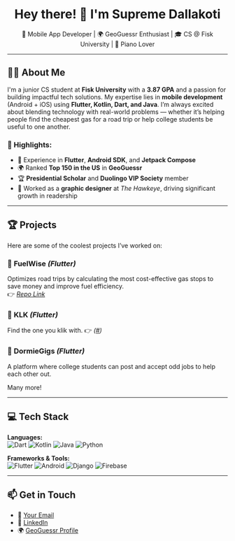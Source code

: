<h1 align="center">Hey there! 👋 I'm Supreme Dallakoti</h1>

<p align="center">
🚀 Mobile App Developer | 🌍 GeoGuessr Enthusiast | 🎓 CS @ Fisk University |  🎹 Piano Lover
</p>

---

## 👨‍💻 About Me  
I'm a junior CS student at **Fisk University** with a **3.87 GPA** and a passion for building impactful tech solutions. My expertise lies in **mobile development** (Android + iOS) using **Flutter, Kotlin, Dart, and Java**. I’m always excited about blending technology with real-world problems — whether it’s helping people find the cheapest gas for a road trip or help college students be useful to one another.

### 🌟 Highlights:
- 💼 Experience in **Flutter**, **Android SDK**, and **Jetpack Compose** 
- 🌍 Ranked **Top 150 in the US** in **GeoGuessr**  
- 🏆 **Presidential Scholar** and **Duolingo VIP Society** member  
- 🎯 Worked as a **graphic designer** at *The Hawkeye*, driving significant growth in readership  

---

## 🏆 Projects  
Here are some of the coolest projects I’ve worked on:  

### 📱 **FuelWise** *(Flutter)*  
Optimizes road trips by calculating the most cost-effective gas stops to save money and improve fuel efficiency.  
👉 *[Repo Link](https://github.com/elSupremoo/fuelwise)*  

### 🚀 **KLK** *(Flutter)*  
Find the one you klik with.
👉 *([#](https://klik.singles/))* 

### 🚀 **DormieGigs** *(Flutter)*  
A platform where college students can post and accept odd jobs to help each other out.

Many more!

---

## 💻 Tech Stack  
**Languages:**  
![Dart](https://img.shields.io/badge/Dart-0175C2?style=flat&logo=dart&logoColor=white) ![Kotlin](https://img.shields.io/badge/Kotlin-7F52FF?style=flat&logo=kotlin&logoColor=white) ![Java](https://img.shields.io/badge/Java-007396?style=flat&logo=java&logoColor=white) ![Python](https://img.shields.io/badge/Python-3776AB?style=flat&logo=python&logoColor=white)  

**Frameworks & Tools:**  
![Flutter](https://img.shields.io/badge/Flutter-02569B?style=flat&logo=flutter&logoColor=white) ![Android](https://img.shields.io/badge/Android-3DDC84?style=flat&logo=android&logoColor=white) ![Django](https://img.shields.io/badge/Django-092E20?style=flat&logo=django&logoColor=white) ![Firebase](https://img.shields.io/badge/Firebase-FFCA28?style=flat&logo=firebase&logoColor=white)  

---

## 📫 Get in Touch  
- 📧 [Your Email](mailto:suprim30201@gmail.com)  
- 💼 [LinkedIn]([#]https://www.linkedin.com/in/supremedallakoti/)  
- 🌍 [GeoGuessr Profile]([#](https://www.geoguessr.com/user/627913b9296833fe3404b814))
